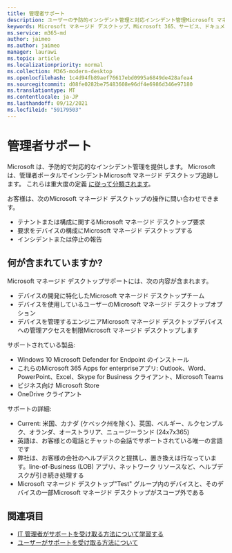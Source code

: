 ```yaml
---
title: 管理者サポート
description: ユーザーの予防的インシデント管理と対応インシデント管理Microsoft マネージド デスクトップ。
keywords: Microsoft マネージド デスクトップ、Microsoft 365、サービス、ドキュメント
ms.service: m365-md
author: jaimeo
ms.author: jaimeo
manager: laurawi
ms.topic: article
ms.localizationpriority: normal
ms.collection: M365-modern-desktop
ms.openlocfilehash: 1c4d94fb89aef76617ebd0995a6849de428afea4
ms.sourcegitcommit: d08fe0282be75483608e96df4e6986d346e97180
ms.translationtype: MT
ms.contentlocale: ja-JP
ms.lasthandoff: 09/12/2021
ms.locfileid: "59179503"
---
```

# <a name="admin-support"></a>管理者サポート

Microsoft は、予防的で対応的なインシデント管理を提供します。 Microsoft は、管理者ポータルでインシデントMicrosoft マネージド デスクトップ追跡します。 これらは重大度の定義 [に従って分類されます](../working-with-managed-desktop/admin-support.md#sev)。

お客様は、次のMicrosoft マネージド デスクトップの操作に問い合わせできます。
- テナントまたは構成に関するMicrosoft マネージド デスクトップ要求
- 要求をデバイスの構成にMicrosoft マネージド デスクトップする
- インシデントまたは停止の報告

## <a name="whats-included"></a>何が含まれていますか?

Microsoft マネージド デスクトップサポートには、次の内容が含まれます。

- デバイスの開発に特化したMicrosoft マネージド デスクトップチーム
- デバイスを使用しているユーザーのMicrosoft マネージド デスクトップオプション
- デバイスを管理するエンジニアMicrosoft マネージド デスクトップデバイスへの管理アクセスを制限Microsoft マネージド デスクトップします 

サポートされている製品:

- Windows 10 Microsoft Defender for Endpoint のインストール
- これらのMicrosoft 365 Apps for enterpriseアプリ: Outlook、Word、PowerPoint、Excel、Skype for Business クライアント、Microsoft Teams 
- ビジネス向け Microsoft Store 
- OneDrive クライアント 

サポートの詳細:

- Current: 米国、カナダ (ケベック州を除く)、英国、ベルギー、ルクセンブルク、オランダ、オーストラリア、ニュージーランド (24x7x365) 
- 英語は、お客様との電話とチャットの会話でサポートされている唯一の言語です 
- 弊社は、お客様の会社のヘルプデスクと提携し、置き換えは行なっています。line-of-Business (LOB) アプリ、ネットワーク リソースなど、ヘルプデスクが引き続き処理する 
- Microsoft マネージド デスクトップ"Test" グループ内のデバイスと、そのデバイスの一部Microsoft マネージド デスクトップがスコープ外である 


## <a name="related-topics"></a>関連項目

- [IT 管理者がサポートを受け取る方法について学習する](../working-with-managed-desktop/admin-support.md)
- [ユーザーがサポートを受け取る方法について](../working-with-managed-desktop/end-user-support.md)
